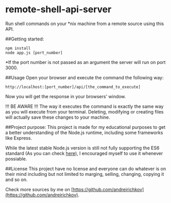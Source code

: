 # remote-shell-api-server
Run shell commands on your *nix machine from a remote source using this API.


##Getting started:
```
npm install
node app.js [port_number]
```
*If the port number is not passed as an argument the server will run on port 3000.


##Usage
Open your browser and execute the command the following way:
```
http://localhost:[port_number]/api/[the_command_to_execute]
```
Now you will get the response in your browsers' window.

!!! BE AWARE !!!
The way it executes the command is exactly the same way as you will execute from your terminal.
Deleting, modifying or creating files will actually save these changes to your machine.


##Project purpose:
This project is made for my educational purposes to get a better understanding of the Node.js runtime, including some frameworks like Express.

While the latest stable Node.js version is still not fully supporting the ES6 standard (As you can check [here](http://node.green/)), I encouraged myself to use it whenever possiable.



##License
This project have no license and everyone can do whatever is on their mind including but not limited to marging, selling, changing, copying it and so on.


Check more sources by me on [https://github.com/andreirichkov](https://github.com/andreirichkov).
